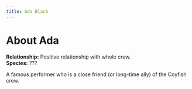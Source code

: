 ```yaml
---
title: Ada Black
---
```


# About Ada

**Relationship:** Positive relationship with whole crew.<br />
**Species:** ???

A famous performer who is a close friend (or long-time ally) of the Coyfish crew.
